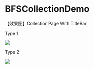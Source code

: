 # BFSCollectionDemo
【效果图】Collection Page With TitleBar

Type 1

![](https://github.com/BFsAlex/BFSCollectionDemo/blob/master/BFUIDemo/ShowResource/pic1.jpeg)

Type 2

![](https://github.com/BFsAlex/BFSCollectionDemo/blob/master/BFUIDemo/ShowResource/BFSCollectionDemo.jpeg)

